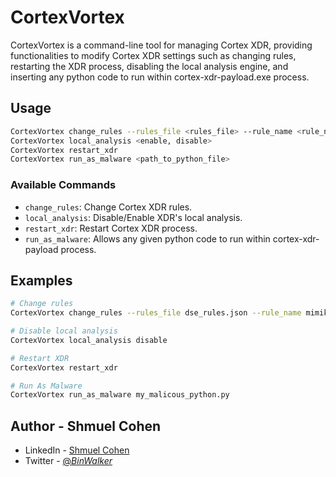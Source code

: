 # CortexVortex

CortexVortex is a command-line tool for managing Cortex XDR, providing functionalities to modify Cortex XDR settings such as changing rules, restarting the XDR process, disabling the local analysis engine, and inserting any python code to run within cortex-xdr-payload.exe process.

## Usage

```bash
CortexVortex change_rules --rules_file <rules_file> --rule_name <rule_name_to_change> --new_value <allow, block, internal>
CortexVortex local_analysis <enable, disable>
CortexVortex restart_xdr
CortexVortex run_as_malware <path_to_python_file>
```

### Available Commands

- `change_rules`: Change Cortex XDR rules.
- `local_analysis`: Disable/Enable XDR's local analysis.
- `restart_xdr`: Restart Cortex XDR process.
- `run_as_malware`: Allows any given python code to run within cortex-xdr-payload process.

## Examples

```bash
# Change rules
CortexVortex change_rules --rules_file dse_rules.json --rule_name mimikatz --new_value allow

# Disable local analysis
CortexVortex local_analysis disable

# Restart XDR
CortexVortex restart_xdr

# Run As Malware
CortexVortex run_as_malware my_malicous_python.py

```

## Author - Shmuel Cohen
* LinkedIn - [Shmuel Cohen](https://www.linkedin.com/in/the-shmuel-cohen/)
* Twitter - [@_BinWalker_](https://twitter.com/_BinWalker_)
